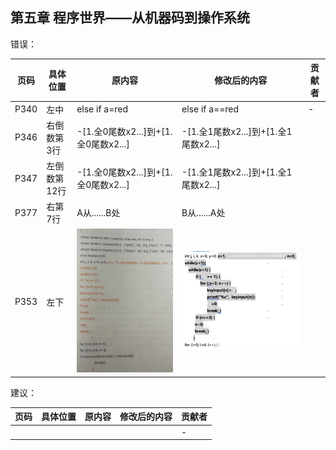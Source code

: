 ## 第五章 程序世界——从机器码到操作系统

错误：

| 页码 | 具体位置               | 原内容 | 修改后的内容 | 贡献者 |
| ---- | ---------------------- | ------ | ------------ | ------ |
|  P340 |左中  |else if a=red  | else if a==red | -      |
|P346|右倒数第3行|-[1.全0尾数x2...]到+[1.全0尾数x2...]|-[1.全1尾数x2...]到+[1.全1尾数x2...]||
|P347|左倒数第12行|-[1.全0尾数x2...]到+[1.全0尾数x2...]|-[1.全1尾数x2...]到+[1.全1尾数x2...]||
|P377|右第7行|A从......B处|B从......A处||
|P353|左下| ![](assets/P353.png) | ![](assets/P353_fixed.png) ||

建议：

| 页码 | 具体位置               | 原内容 | 修改后的内容 | 贡献者 |
| ---- | ---------------------- | ------ | ------------ | ------ |
|  |  |  |  | -      |
